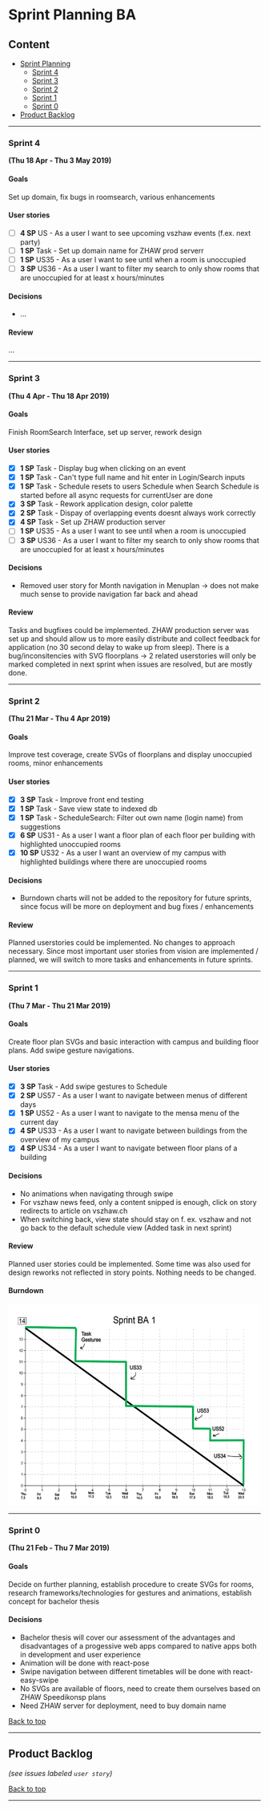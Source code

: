 # Sprint Planning BA

## Content

- [Sprint Planning](#sprint-planning)
  - [Sprint 4](#sprint-4)
  - [Sprint 3](#sprint-3)
  - [Sprint 2](#sprint-2)
  - [Sprint 1](#sprint-1)
  - [Sprint 0](#sprint-0)
- [Product Backlog](#product-backlog)

<hr>

### Sprint 4

**(Thu 18 Apr - Thu 3 May 2019)**

#### Goals

Set up domain, fix bugs in roomsearch, various enhancements

#### User stories

- [ ] **4 SP** US - As a user I want to see upcoming vszhaw events (f.ex. next party)
- [ ] **1 SP** Task - Set up domain name for ZHAW prod serverr
- [ ] **1 SP** US35 - As a user I want to see until when a room is unoccupied
- [ ] **3 SP** US36 - As a user I want to filter my search to only show rooms that are unoccupied for at least x hours/minutes

#### Decisions

- ...

#### Review

...

<hr>

### Sprint 3

**(Thu 4 Apr - Thu 18 Apr 2019)**

#### Goals

Finish RoomSearch Interface, set up server, rework design

#### User stories

- [x] **1 SP** Task - Display bug when clicking on an event
- [x] **1 SP** Task - Can't type full name and hit enter in Login/Search inputs
- [x] **1 SP** Task - Schedule resets to users Schedule when Search Schedule is started before all async requests for currentUser are done
- [x] **3 SP** Task - Rework application design, color palette
- [x] **2 SP** Task - Dispay of overlapping events doesnt always work correctly
- [x] **4 SP** Task - Set up ZHAW production server
- [ ] **1 SP** US35 - As a user I want to see until when a room is unoccupied
- [ ] **3 SP** US36 - As a user I want to filter my search to only show rooms that are unoccupied for at least x hours/minutes

#### Decisions

- Removed user story for Month navigation in Menuplan -> does not make much sense to provide navigation far back and ahead

#### Review

Tasks and bugfixes could be implemented. ZHAW production server was set up and should allow us to more easily distribute and collect feedback for application (no 30 second delay to wake up from sleep). There is a bug/inconsitencies with SVG floorplans -> 2 related userstories will only be marked completed in next sprint when issues are resolved, but are mostly done.

<hr>


### Sprint 2

**(Thu 21 Mar - Thu 4 Apr 2019)**

#### Goals

Improve test coverage, create SVGs of floorplans and display unoccupied rooms, minor enhancements

#### User stories

- [x] **3 SP** Task - Improve front end testing
- [x] **1 SP** Task - Save view state to indexed db
- [x] **1 SP** Task - ScheduleSearch: Filter out own name (login name) from suggestions
- [x] **6 SP** US31 - As a user I want a floor plan of each floor per building with highlighted unoccupied rooms
- [x] **10 SP** US32 - As a user I want an overview of my campus with highlighted buildings where there are unoccupied rooms

#### Decisions

- Burndown charts will not be added to the repository for future sprints, since focus will be more on deployment and bug fixes / enhancements

#### Review

Planned userstories could be implemented. No changes to approach necessary. Since most important user stories from vision are implemented / planned, we will switch to more tasks and enhancements in future sprints.

<hr>

### Sprint 1

**(Thu 7 Mar - Thu 21 Mar 2019)**

#### Goals

Create floor plan SVGs and basic interaction with campus and building floor plans. Add swipe gesture navigations.

#### User stories

- [x] **3 SP** Task - Add swipe gestures to Schedule
- [x] **2 SP** US57 - As a user I want to navigate between menus of different days
- [x] **1 SP** US52 - As a user I want to navigate to the mensa menu of the current day
- [x] **4 SP** US33 - As a user I want to navigate between buildings from the overview of my campus
- [x] **4 SP** US34 - As a user I want to navigate between floor plans of a building

#### Decisions

- No animations when navigating through swipe
- For vszhaw news feed, only a content snipped is enough, click on story redirects to article on vszhaw.ch
- When switching back, view state should stay on f. ex. vszhaw and not go back to the default schedule view (Added task in next sprint)

#### Review

Planned user stories could be implemented. Some time was also used for design reworks not reflected in story points. Nothing needs to be changed.

#### Burndown

<img src="burndown/burndown_sprint_1_ba_001.jpg?raw=true" height=400 />

<hr>

### Sprint 0

**(Thu 21 Feb - Thu 7 Mar 2019)**

#### Goals

Decide on further planning, establish procedure to create SVGs for rooms, research frameworks/technologies for gestures and animations, establish concept for bachelor thesis

#### Decisions

- Bachelor thesis will cover our assessment of the advantages and disadvantages of a progessive web apps compared to native apps both in development and user experience
- Animation will be done with react-pose
- Swipe navigation between different timetables will be done with react-easy-swipe
- No SVGs are available of floors, need to create them ourselves based on ZHAW Speedikonsp plans
- Need ZHAW server for deployment, need to buy domain name

[Back to top](#content)

<hr>

## Product Backlog

_(see issues labeled `user story`)_

[Back to top](#content)

<hr>
